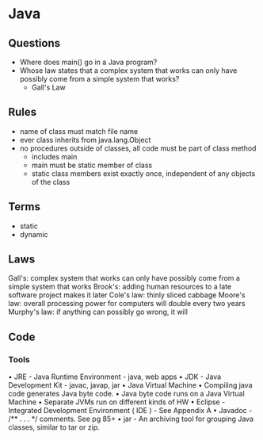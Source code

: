 # Java

## Questions
- Where does main() go in a Java program?
- Whose law states that a complex system that works can only have possibly come from a simple system that works?
  - Gall's Law
 



## Rules
- name of class must match file name
- ever class inherits from java.lang.Object
- no procedures outside of classes, all code must be part of class method
  - includes main
  - main must be static member of class
  - static class members exist exactly once, independent of any objects of the class

## Terms
- static
- dynamic

## Laws
Gall's: complex system that works can only have possibly come from a simple system that works
Brook's: adding human resources to a late software project makes it later
Cole's law: thinly sliced cabbage
Moore's law: overall processing power for computers will double every two years
Murphy's law: if anything can possibly go wrong, it will

## Code
### Tools
• JRE - Java Runtime Environment - java, web apps
• JDK - Java Development Kit - javac, javap, jar
• Java Virtual Machine
• Compiling java code generates Java byte code.
• Java byte code runs on a Java Virtual Machine
• Separate JVMs run on different kinds of HW
• Eclipse - Integrated Development Environment
( IDE ) - See Appendix A
• Javadoc - /** . . . */ comments. See pg 85+
• jar - An archiving tool for grouping Java classes,
similar to tar or zip.
